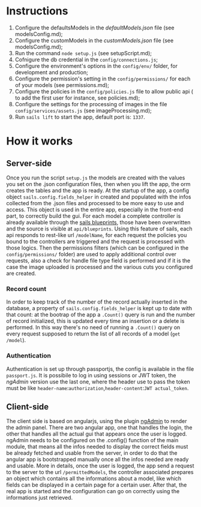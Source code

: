 # Instructions
1. Configure the defaultsModels in the *defaultModels.json* file (see modelsConfig.md);
2. Configure the customModels in the *customModels.json* file (see modelsConfig.md);
3. Run the command `node setup.js` (see setupScript.md);
4. Cofnigure the db credential in the `config/connections.js`;
5. Configure the environment's options in the `config/env/` folder, for development and production;
6. Configure the permission's setting in the `config/permissions/` for each of your models (see permissions.md);
7. Configure the policies in the `config/policies.js` file to allow public api ( to add the first user for instance, see policies.md);
8. Configure the settings for the processing of images in the file `config/services/assets.js` (see imageProcessing.md);
9. Run `sails lift` to start the app, default port is: `1337`.


# How it works

## Server-side
Once you run the script `setup.js` the models are created with the values you set on the .json configuration files, then when you lift the app, the orm creates the tables and the app is ready.
At the startup of the app, a config object `sails.config.fields_helper` in created and populated with the infos collected from the .json files and processed to be more easy to use and access. This object is used in the entire app, especially in the front-end part, to correctly build the gui.
For each model a complete controller is already available through the [sails blueprints]("http://sailsjs.org/documentation/concepts/blueprints"), those have been overwritten and the source is visible at `api/blueprints`. Using this feature of sails, each api responds to rest-like url `/modelName`, for each request the policies you bound to the controllers are triggered and the request is processed with those logics. Then the permissions filters (which can be configured in the `config/permissions/` folder) are used to apply additional control over requests, also a check for handle file type field is performed and if it is the case the image uploaded is processed and the various cuts you configured are created.

###  Record count
In order to keep track of the number of the record actually inserted in the database, a property of `sails.config.fields_helper` is kept up to date with that count: at the bootrap of the app a `.Count()` query is run and the number of record initialized, this is updated every time an insertion or a delete is performed. In this way there's no need of running a `.Count()` query on every request supposed to return the list of all records of a model (`get /model`).

### Authentication
Authentication is set up through passportjs, the config is available in the file `passport.js`. It is possibile to log in using sessions or JWT token, the *ngAdmin* version use the last one, where the header use to pass the token must be like `header-name`:`authorization`,`header-content`:`JWT actual_token`.

## Client-side
The client side is based on angularjs, using the plugin [ngAdmin]("https://github.com/marmelab/ng-admin") to render the admin panel.
There are two angular app, one that handles the login, the other that handles all the actual gui that appears once the user is logged.
ngAdmin needs to be configured on the .config() function of the main module, that means all the infos needed to display the correct fields must be already fetched and usable from the server, in order to do that the angular app is bootstrapped manually once all the infos needed are ready and usable.
More in details, once the user is logged, the app send a request to the server to the url `/permittedModels`, the controller associated prepares an object which contains all the informations about a model, like which fields can be displayed in a certain page for a certain user. After that, the real app is started and the configuration can go on correctly using the informations just retrieved.
